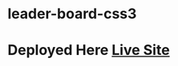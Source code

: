 # leader-board-css3
# Deployed Here [Live Site](https://scintillating-florentine-a7c5e1.netlify.app/)
